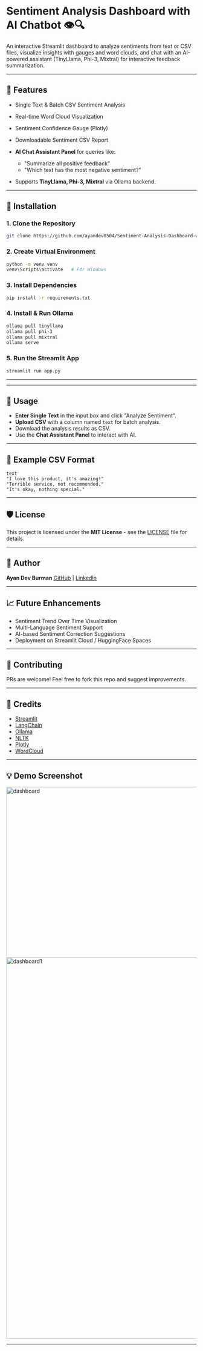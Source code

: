 # Sentiment Analysis Dashboard with AI Chatbot 👁️🔍

An interactive Streamlit dashboard to analyze sentiments from text or CSV files, visualize insights with gauges and word clouds, and chat with an AI-powered assistant (TinyLlama, Phi-3, Mixtral) for interactive feedback summarization.

---

## 🌟 Features

* Single Text & Batch CSV Sentiment Analysis
* Real-time Word Cloud Visualization
* Sentiment Confidence Gauge (Plotly)
* Downloadable Sentiment CSV Report
* **AI Chat Assistant Panel** for queries like:

  * "Summarize all positive feedback"
  * "Which text has the most negative sentiment?"
* Supports **TinyLlama, Phi-3, Mixtral** via Ollama backend.

---

## 🔧 Installation

### 1. Clone the Repository

```bash
git clone https://github.com/ayandev0504/Sentiment-Analysis-Dashboard-with-AI-Chatbot-.git

```

### 2. Create Virtual Environment

```bash
python -m venv venv
venv\Scripts\activate   # For Windows
```

### 3. Install Dependencies

```bash
pip install -r requirements.txt
```

### 4. Install & Run Ollama

```bash
ollama pull tinyllama
ollama pull phi-3
ollama pull mixtral
ollama serve
```

### 5. Run the Streamlit App

```bash
streamlit run app.py
```

---

---

## 📃 Usage

* **Enter Single Text** in the input box and click "Analyze Sentiment".
* **Upload CSV** with a column named `text` for batch analysis.
* Download the analysis results as CSV.
* Use the **Chat Assistant Panel** to interact with AI.

---

## 📖 Example CSV Format

```csv
text
"I love this product, it's amazing!"
"Terrible service, not recommended."
"It's okay, nothing special."
```

---

## 🛡️ License

This project is licensed under the **MIT License** - see the [LICENSE](LICENSE) file for details.

---

## 👤 Author

**Ayan Dev Burman**
[GitHub](https://github.com/ayandev0504) | [LinkedIn](https://www.linkedin.com/in/ayan-dev-b-291805217/)

---

## 📈 Future Enhancements

* Sentiment Trend Over Time Visualization
* Multi-Language Sentiment Support
* AI-based Sentiment Correction Suggestions
* Deployment on Streamlit Cloud / HuggingFace Spaces

---

## 💌 Contributing

PRs are welcome! Feel free to fork this repo and suggest improvements.

---

## 🚀 Credits

* [Streamlit](https://streamlit.io)
* [LangChain](https://python.langchain.com)
* [Ollama](https://ollama.com)
* [NLTK](https://nltk.org)
* [Plotly](https://plotly.com)
* [WordCloud](https://amueller.github.io/word_cloud/)

---

## 💡 Demo Screenshot
<img width="1266" height="450" alt="dashboard" src="https://github.com/user-attachments/assets/ba368e93-1c51-4fa5-a04c-99e91349a016" />
<img width="1920" height="1008" alt="dashboard1" src="https://github.com/user-attachments/assets/99b23a8f-20b4-47b9-92b0-6bf38e158094" />


---



